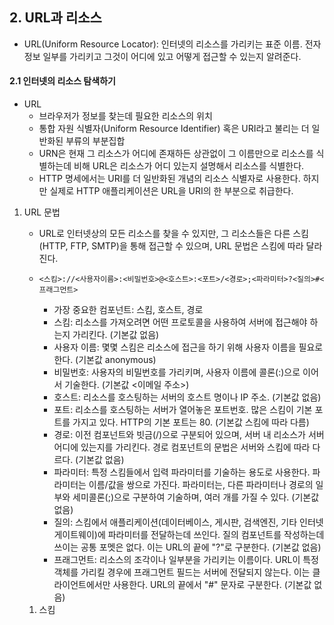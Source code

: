 ## 2. URL과 리소스

- URL(Uniform Resource Locator): 인터넷의 리소스를 가리키는 표준 이름. 전자정보 일부를 가리키고 그것이 어디에 있고 어떻게 접근할 수 있는지 알려준다.

#### 2.1 인터넷의 리소스 탐색하기

- URL
  - 브라우저가 정보를 찾는데 필요한 리소스의 위치
  - 통합 자원 식별자(Uniform Resource Identifier) 혹은 URI라고 불리는 더 일반화된 부류의 부분집합
  - URN은 현재 그 리소스가 어디에 존재하든 상관없이 그 이름만으로 리소스를 식별하는데 비해 URL은 리소스가 어디 있는지 설명해서 리소스를 식별한다.
  - HTTP 명세에서는 URI를 더 일반화된 개념의 리소스 식별자로 사용한다. 하지만 실제로 HTTP 애플리케이션은 URL을 URI의 한 부분으로 취급한다.

1. URL 문법

   - URL로 인터넷상의 모든 리소스를 찾을 수 있지만, 그 리소스들은 다른 스킴(HTTP, FTP, SMTP)을 통해 접근할 수 있으며, URL 문법은 스킴에 따라 달라진다.

   - ```
     <스킴>://<사용자이름>:<비밀번호>@<호스트>:<포트>/<경로>;<파라미터>?<질의>#<프래그먼트>
     ```

     - 가장 중요한 컴포넌트: 스킴, 호스트, 경로
     - 스킴: 리소스를 가져오려면 어떤 프로토콜을 사용하여 서버에 접근해야 하는지 가리킨다. (기본값 없음)
     - 사용자 이름: 몇몇 스킴은 리소스에 접근을 하기 위해 사용자 이름을 필요로 한다. (기본값 anonymous)
     - 비밀번호: 사용자의 비밀번호를 가리키며, 사용자 이름에 콜론(:)으로 이어서 기술한다. (기본값 <이메일 주소>)
     - 호스트: 리소스를 호스팅하는 서버의 호스트 명이나 IP 주소. (기본값 없음)
     - 포트: 리소스를 호스팅하는 서버가 열어놓은 포트번호. 많은 스킴이 기본 포트를 가지고 있다. HTTP의 기본 포트는 80. (기본값 스킴에 따라 다름)
     - 경로: 이전 컴포넌트와 빗금(/)으로 구분되어 있으며, 서버 내 리소스가 서버 어디에 있는지를 가리킨다. 경로 컴포넌트의 문법은 서버와 스킴에 따라 다르다. (기본값 없음)
     - 파라미터: 특정 스킴들에서 입력 파라미터를 기술하는 용도로 사용한다. 파라미터는 이름/값을 쌍으로 가진다. 파라미터는, 다른 파라미터나 경로의 일부와 세미콜론(;)으로 구분하여 기술하며, 여러 개를 가질 수 있다. (기본값 없음)
     - 질의: 스킴에서 애플리케이션(데이터베이스, 게시판, 검색엔진, 기타 인터넷 게이트웨이)에 파라미터를 전달하는데 쓰인다. 질의 컴포넌트를 작성하는데 쓰이는 공통 포멧은 없다. 이는 URL의 끝에 "?"로 구분한다. (기본값 없음)
     - 프래그먼트: 리소스의 조각이나 일부분을 가리키는 이름이다. URL이 특정 객체를 가리킬 경우에 프래그먼트 필드는 서버에 전달되지 않는다. 이는 클라이언트에서만 사용한다. URL의 끝에서 "#" 문자로 구분한다. (기본값 없음)

   1. 스킴